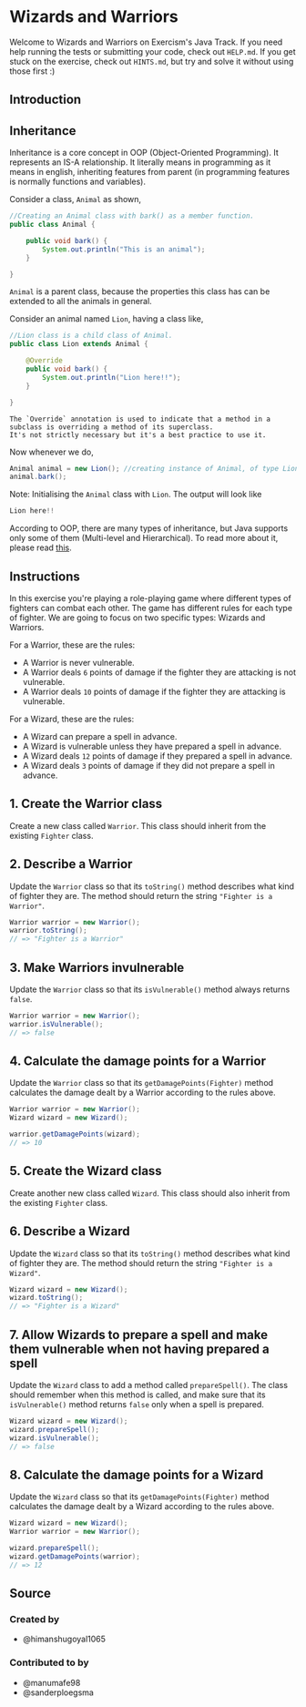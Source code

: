 # Wizards and Warriors

Welcome to Wizards and Warriors on Exercism's Java Track.
If you need help running the tests or submitting your code, check out `HELP.md`.
If you get stuck on the exercise, check out `HINTS.md`, but try and solve it without using those first :)

## Introduction

## Inheritance

Inheritance is a core concept in OOP (Object-Oriented Programming).
It represents an IS-A relationship.
It literally means in programming as it means in english, inheriting features from parent (in programming features is normally functions and variables).

Consider a class, `Animal` as shown,

```java
//Creating an Animal class with bark() as a member function.
public class Animal {

    public void bark() {
        System.out.println("This is an animal");
    }

}
```

`Animal` is a parent class, because the properties this class has can be extended to all the animals in general.

Consider an animal named `Lion`, having a class like,

```java
//Lion class is a child class of Animal.
public class Lion extends Animal {

    @Override
    public void bark() {
        System.out.println("Lion here!!");
    }

}
```

~~~~exercism/note
The `Override` annotation is used to indicate that a method in a subclass is overriding a method of its superclass.
It's not strictly necessary but it's a best practice to use it.
~~~~

Now whenever we do,

```java
Animal animal = new Lion(); //creating instance of Animal, of type Lion
animal.bark();
```

Note: Initialising the `Animal` class with `Lion`.
The output will look like

```java
Lion here!!
```

According to OOP, there are many types of inheritance, but Java supports only some of them (Multi-level and Hierarchical).
To read more about it, please read [this][java-inheritance].

[java-inheritance]: https://www.javatpoint.com/inheritance-in-java#:~:text=On%20the%20basis%20of%20class,will%20learn%20about%20interfaces%20later.

## Instructions

In this exercise you're playing a role-playing game where different types of fighters can combat each other.
The game has different rules for each type of fighter.
We are going to focus on two specific types: Wizards and Warriors.

For a Warrior, these are the rules:

- A Warrior is never vulnerable.
- A Warrior deals `6` points of damage if the fighter they are attacking is not vulnerable.
- A Warrior deals `10` points of damage if the fighter they are attacking is vulnerable.

For a Wizard, these are the rules:

- A Wizard can prepare a spell in advance.
- A Wizard is vulnerable unless they have prepared a spell in advance.
- A Wizard deals `12` points of damage if they prepared a spell in advance.
- A Wizard deals `3` points of damage if they did not prepare a spell in advance.

## 1. Create the Warrior class

Create a new class called `Warrior`.
This class should inherit from the existing `Fighter` class.

## 2. Describe a Warrior

Update the `Warrior` class so that its `toString()` method describes what kind of fighter they are.
The method should return the string `"Fighter is a Warrior"`.

```java
Warrior warrior = new Warrior();
warrior.toString();
// => "Fighter is a Warrior"
```

## 3. Make Warriors invulnerable

Update the `Warrior` class so that its `isVulnerable()` method always returns `false`.

```java
Warrior warrior = new Warrior();
warrior.isVulnerable();
// => false
```

## 4. Calculate the damage points for a Warrior

Update the `Warrior` class so that its `getDamagePoints(Fighter)` method calculates the damage dealt by a Warrior according to the rules above.

```java
Warrior warrior = new Warrior();
Wizard wizard = new Wizard();

warrior.getDamagePoints(wizard);
// => 10
```

## 5. Create the Wizard class

Create another new class called `Wizard`.
This class should also inherit from the existing `Fighter` class.

## 6. Describe a Wizard

Update the `Wizard` class so that its `toString()` method describes what kind of fighter they are.
The method should return the string `"Fighter is a Wizard"`.

```java
Wizard wizard = new Wizard();
wizard.toString();
// => "Fighter is a Wizard"
```

## 7. Allow Wizards to prepare a spell and make them vulnerable when not having prepared a spell

Update the `Wizard` class to add a method called `prepareSpell()`.
The class should remember when this method is called, and make sure that its `isVulnerable()` method returns `false` only when a spell is prepared.

```java
Wizard wizard = new Wizard();
wizard.prepareSpell();
wizard.isVulnerable();
// => false
```

## 8. Calculate the damage points for a Wizard

Update the `Wizard` class so that its `getDamagePoints(Fighter)` method calculates the damage dealt by a Wizard according to the rules above.

```java
Wizard wizard = new Wizard();
Warrior warrior = new Warrior();

wizard.prepareSpell();
wizard.getDamagePoints(warrior);
// => 12
```

## Source

### Created by

- @himanshugoyal1065

### Contributed to by

- @manumafe98
- @sanderploegsma